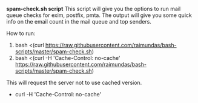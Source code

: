 <b>spam-check.sh script</b>
This script will give you the options to run mail queue checks for exim, postfix, pmta.
The output will give you some quick info on the email count in the mail queue and top senders.

How to run:

1) bash <(curl https://raw.githubusercontent.com/raimundas/bash-scripts/master/spam-check.sh)
2) bash <(curl -H 'Cache-Control: no-cache' https://raw.githubusercontent.com/raimundas/bash-scripts/master/spam-check.sh)

This will request the server not to use cached version.
* curl -H 'Cache-Control: no-cache'


